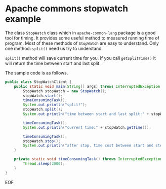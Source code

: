 # Apache commons stopwatch example
The class `StopWatch` class which in `apache-common-lang` package is a good tool for timing. It provides some useful method
to measured running time of program. Most of these methods of `StopWatch` are easy to understand. Only one method: `split()` need 
us try to understand. 

`split()` method will save current time for you. If you call `getSplitTime()` it will return the time
between start and last split. 

The sample code is as follows.

```java
public class StopWatchClient {
    public static void main(String[] args) throws InterruptedException {
        StopWatch stopWatch = new StopWatch();
        stopWatch.start();
        timeConsumingTask();
        System.out.println("split!");
        stopWatch.split();
        System.out.println("time between start and last split:" + stopWatch.getSplitTime());

        timeConsumingTask();
        System.out.println("current time:" + stopWatch.getTime());

        timeConsumingTask();
        stopWatch.stop();
        System.out.println("after stop, time cost between start and stop:" + stopWatch.getTime());
    }

    private static void timeConsumingTask() throws InterruptedException {
        Thread.sleep(2000);
    }
}
```

EOF